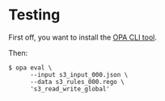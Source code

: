 # Testing

First off, you want to install the [OPA CLI tool](https://www.openpolicyagent.org/docs/latest/#running-opa).

Then:

```
$ opa eval \
      --input s3_input_000.json \
      --data s3_rules_000.rego \
      's3_read_write_global' 
```